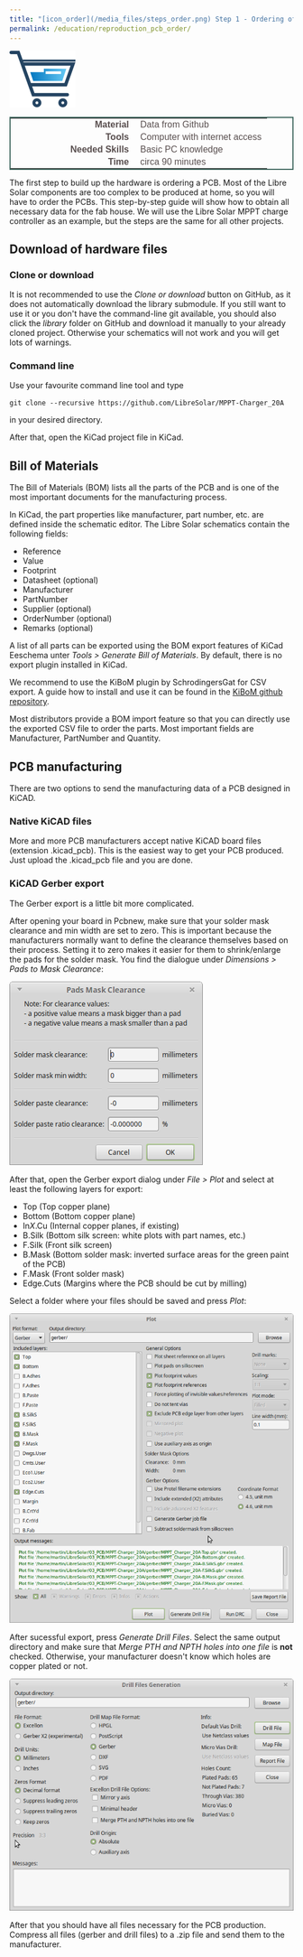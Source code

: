 ```yaml
---
title: "[icon_order](/media_files/steps_order.png) Step 1 - Ordering of PCB and electronic components"
permalink: /education/reproduction_pcb_order/
---
```


![icon_order](/media_files/steps_order.png)

<style type="text/css">
.tg  {border-collapse:collapse;border-spacing:5;border-color:#416960;border-width:2px; border-style:solid;}
.tg td{font-family:Arial, sans-serif;font-size:16px;padding:2px 10px;border-style:solid;border-width:0px;overflow:hidden;word-break:normal;border-color:#bbb;color:#594F4F;}
.tg .tg-rmb8{font-weight:bold;vertical-align:top; text-align:right; width:200px;}
.tg .tg-rmb9{vertical-align:top}
.tg .tg-yw4l{font-weight:bold;vertical-align:top; text-align:right;}
.tg .tg-yw42{vertical-align:top}
</style>

<table class="tg">
  <tr>
    <td class="tg-yw4l">Material</td>
    <td class="tg-yw42">Data from Github</td>
  </tr>
  <tr>
    <td class="tg-rmb8">Tools</td>
    <td class="tg-rmb9">Computer with internet access</td>
  </tr>
  <tr>
    <td class="tg-yw4l">Needed Skills<br></td>
    <td class="tg-yw42">Basic PC knowledge</td>
  </tr>
  <tr>
    <td class="tg-rmb8">Time</td>
    <td class="tg-rmb9">circa 90 minutes</td>
  </tr>
</table>

The first step to build up the hardware is ordering a PCB. Most of the Libre Solar components are too complex to be produced at home, so you will have to order the PCBs. This step-by-step guide will show how to obtain all necessary data for the fab house. We will use the Libre Solar MPPT charge controller as an example, but the steps are the same for all other projects.

## Download of hardware files

### Clone or download

It is not recommended to use the *Clone or download* button on GitHub, as it does not automatically download the library submodule. If you still want to use it or you don't have the command-line git available, you should also click the *library* folder on GitHub and download it manually to your already cloned project. Otherwise your schematics will not work and you will get lots of warnings.

### Command line

Use your favourite command line tool and type

```
git clone --recursive https://github.com/LibreSolar/MPPT-Charger_20A
```
in your desired directory.

After that, open the KiCad project file in KiCad.

## Bill of Materials
The Bill of Materials (BOM) lists all the parts of the PCB and is one of the most important documents for the manufacturing process.

In KiCad, the part properties like manufacturer, part number, etc. are defined inside the schematic editor. The Libre Solar schematics contain the following fields:

- Reference
- Value
- Footprint
- Datasheet (optional)
- Manufacturer
- PartNumber
- Supplier (optional)
- OrderNumber (optional)
- Remarks (optional)

A list of all parts can be exported using the BOM export features of KiCad Eeschema unter *Tools > Generate Bill of Materials*. By default, there is no export plugin installed in KiCad.

We recommend to use the KiBoM plugin by SchrodingersGat for CSV export. A guide how to install and use it can be found in the [KiBoM github repository](https://github.com/SchrodingersGat/KiBoM).

Most distributors provide a BOM import feature so that you can directly use the exported CSV file to order the parts. Most important fields are Manufacturer, PartNumber and Quantity.

## PCB manufacturing

There are two options to send the manufacturing data of a PCB designed in KiCAD.

### Native KiCAD files

More and more PCB manufacturers accept native KiCAD board files (extension .kicad_pcb). This is the easiest way to get your PCB produced. Just upload the .kicad_pcb file and you are done.

### KiCAD Gerber export

The Gerber export is a little bit more complicated.

After opening your board in Pcbnew, make sure that your solder mask clearance and min width are set to zero. This is important because the manufacturers normally want to define the clearance themselves based on their process. Setting it to zero makes it easier for them to shrink/enlarge the pads for the solder mask. You find the dialogue under *Dimensions > Pads to Mask Clearance*:

![Pads and Mask Clearance dialog](/media_files/docs_kicad_pads_clearance.png)

After that, open the Gerber export dialog under *File > Plot* and select at least the following layers for export:

- Top (Top copper plane)
- Bottom (Bottom copper plane)
- In*X*.Cu (Internal copper planes, if existing)
- B.Silk (Bottom silk screen: white plots with part names, etc.)
- F.Silk (Front silk screen)
- B.Mask (Bottom solder mask: inverted surface areas for the green paint of the PCB)
- F.Mask (Front solder mask)
- Edge.Cuts (Margins where the PCB should be cut by milling)

Select a folder where your files should be saved and press *Plot*:

![Gerber Export Settings](/media_files/docs_kicad_gerber_export.png)

After sucessful export, press *Generate Drill Files*. Select the same output directory and make sure that *Merge PTH and NPTH holes into one file* is **not** checked. Otherwise, your manufacturer doesn't know which holes are copper plated or not.

![Gerber Export Settings](/media_files/docs_kicad_drill_file.png)

After that you should have all files necessary for the PCB production. Compress all files (gerber and drill files) to a .zip file and send them to the manufacturer.
